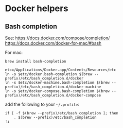 # Docker helpers

## Bash completion

See: https://docs.docker.com/compose/completion/
https://docs.docker.com/docker-for-mac/#bash

For mac:

```
brew install bash-completion

etc=/Applications/Docker.app/Contents/Resources/etc
ln -s $etc/docker.bash-completion $(brew --prefix)/etc/bash_completion.d/docker
ln -s $etc/docker-machine.bash-completion $(brew --prefix)/etc/bash_completion.d/docker-machine
ln -s $etc/docker-compose.bash-completion $(brew --prefix)/etc/bash_completion.d/docker-compose
```

add the following to your `~/.profile`:

```
if [ -f $(brew --prefix)/etc/bash_completion ]; then
    . $(brew --prefix)/etc/bash_completion
fi
```
